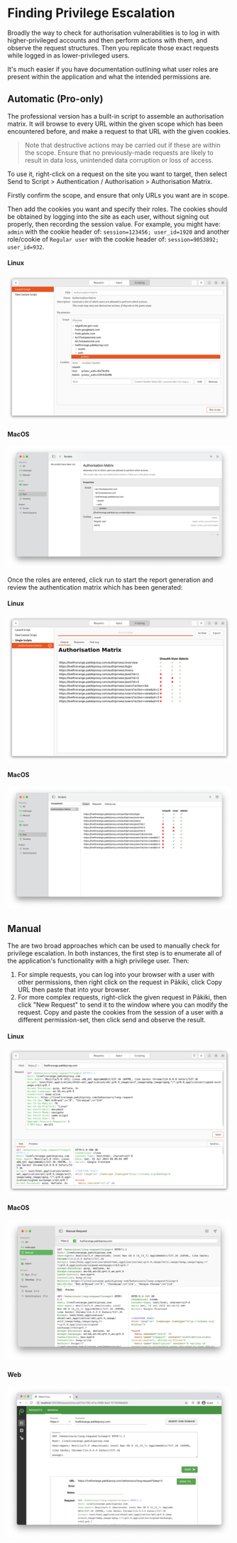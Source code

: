 # Finding Privilege Escalation

Broadly the way to check for authorisation vulnerabilities is to log in with higher-privileged accounts and then perform actions with them, and observe the request structures. Then you replicate those exact requests while logged in as lower-privileged users.

It's much easier if you have documentation outlining what user roles are present within the application and what the intended permissions are.

## Automatic (Pro-only)

The professional version has a built-in script to assemble an authorisation matrix. It will browse to every URL within the given scope which has been encountered before, and make a request to that URL with the given cookies.

 > Note that destructive actions may be carried out if these are within the scope. Ensure that no previously-made requests are likely to result in data loss, unintended data corruption or loss of access.

To use it, right-click on a request on the site you want to target, then select Send to Script > Authentication / Authorisation > Authorisation Matrix.

Firstly confirm the scope, and ensure that only URLs you want are in scope.

Then add the cookies you want and specify their roles. The cookies should be obtained by logging into the site as each user, without signing out properly, then recording the session value. For example, you might have: `admin` with the cookie header of: `session=123456; user_id=1920` and another role/cookie of `Regular user` with the cookie header of: `session=9053892; user_id=932`. 

<!-- tabs:start -->

#### **Linux**

<picture>
  <source media="(prefers-color-scheme: dark)" srcset="../_media/Linux/Dark/AuthMatrixSettings.png">
  <img alt="Auth Matrix Settings" src="../_media/Linux/Light/AuthMatrixSettings.png">
</picture>

#### **MacOS**

<picture>
  <source media="(prefers-color-scheme: dark)" srcset="../_media/Mac/Dark/AuthMatrixSettings.png">
  <img alt="Auth Matrix Settings" src="../_media/Mac/Light/AuthMatrixSettings.png">
</picture>

<!-- tabs:end -->


Once the roles are entered, click run to start the report generation and review the authentication matrix which has been generated:

<!-- tabs:start -->

#### **Linux**

<picture>
  <source media="(prefers-color-scheme: dark)" srcset="../_media/Linux/Dark/AuthMatrixReport.png">
  <img alt="Auth Matrix Report" src="../_media/Linux/Light/AuthMatrixReport.png">
</picture>

#### **MacOS**

<picture>
  <source media="(prefers-color-scheme: dark)" srcset="../_media/Mac/Dark/AuthMatrixReport.png">
  <img alt="Auth Matrix Report" src="../_media/Mac/Light/AuthMatrixReport.png">
</picture>

<!-- tabs:end -->

## Manual

The are two broad approaches which can be used to manually check for privilege escalation. In both instances, the first step is to enumerate all of the application's functionality with a high privilege user. Then:

  1. For simple requests, you can log into your browser with a user with other permissions, then right click on the request in Pākiki, click Copy URL then paste that into your browser.
  1. For more complex requests, right-click the given request in Pākiki, then click "New Request" to send it to the window where you can modify the request. Copy and paste the cookies from the session of a user with a different permission-set, then click send and observe the result.

<!-- tabs:start -->

#### **Linux**

<picture>
  <source media="(prefers-color-scheme: dark)" srcset="../_media/Linux/Dark/MakeRequest.png">
  <img alt="Making a request" src="../_media/Linux/Light/MakeRequest.png">
</picture>

#### **MacOS**

<picture>
  <source media="(prefers-color-scheme: dark)" srcset="../_media/Mac/Dark/MakeRequest.png">
  <img alt="Making a request" src="../_media/Mac/Light/MakeRequest.png">
</picture>

#### **Web**

<picture>
  <source media="(prefers-color-scheme: dark)" srcset="../_media/Web/Dark/MakeRequest.png">
  <img alt="Making a request" src="../_media/Web/Light/MakeRequest.png">
</picture>

<!-- tabs:end -->